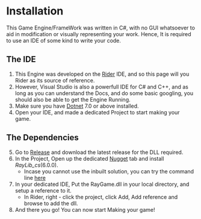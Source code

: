 # Installation

This Game Engine/FrameWork was written in C#, with no GUI whatsoever to aid in modification or visually representing your work. Hence, It is required to use an IDE of some kind to write your code.

## The IDE
1. This Engine was developed on the [Rider](https://www.jetbrains.com/rider/) IDE, and so this page will you Rider as its source of reference.
2. However, Visual Studio is also a powerfull IDE for C# and C++, and as long as you can understand the Docs, and do some basic googling, you should also be able to get the Engine Running.
3. Make sure you have [Dotnet](https://dotnet.microsoft.com/en-us/) 7.0 or above installed.
4. Open your IDE, and made a dedicated Project to start making your game.

## The Dependencies
5. Go to [Release](https://github.com/Kraaven/RayEngine/releases/tag/Release) and download the latest release for the DLL required.
6. In the Project, Open up the dedicated [Nugget](https://www.nuget.org/) tab and install *RayLib_cs*(6.0.0).
    - Incase you cannot use the inbuilt solution, you can try the command line [here](https://www.nuget.org/packages/Raylib-cs)
7. In your dedicated IDE, Put the RayGame.dll in your local directory, and setup a reference to it.
    - In Rider, right - click the project, click Add, Add reference and browse to add the dll.
8. And there you go! You can now start Making your game!